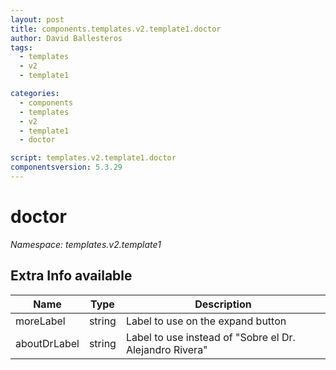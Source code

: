 ```yaml
---
layout: post
title: components.templates.v2.template1.doctor
author: David Ballesteros
tags:
  - templates
  - v2
  - template1

categories:
  - components
  - templates
  - v2
  - template1
  - doctor

script: templates.v2.template1.doctor
componentsversion: 5.3.29
---
```

# doctor

*Namespace: templates.v2.template1*

## Extra Info available

| Name | Type | Description |
| --- | --- | --- |
| moreLabel | string | Label to use on the expand button |
| aboutDrLabel | string | Label to use instead of "Sobre el Dr. Alejandro Rivera" |
